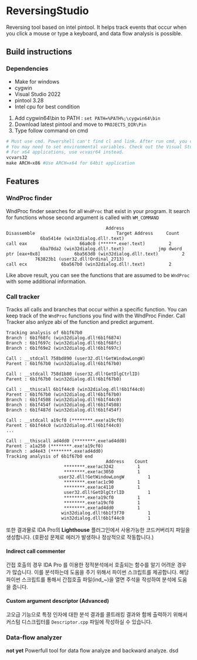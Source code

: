 # ReversingStudio
Reversing tool based on intel pintool. It helps track events that occur when you click a mouse or type a keyboard, and data flow analysis is possible.

## Build instructions
### Dependencies
* Make for windows
* cygwin
* Visual Studio 2022
* pintool 3.28
* Intel cpu for best condition

1. Add cygwin64\bin to PATH : `set PATH=%PATH%;\cygwin64\bin`
2. Download latest pintool and move to `PROJECTS_DIR\Pin`
3. Type follow command on cmd

```powershell
# Must use cmd. Powershell can't find cl and link. After run cmd, you can use powershell
# You may need to set environmental variables. Check out the Visual Studio folder.
# For x64 applications, use vcvasr64 instead. 
vcvars32
make ARCH=x86 #Use ARCH=x64 for 64bit application
```
## Features
### WndProc finder
WndProc finder searches for all `WndProc` that exist in your program. 
It search for functions whose second argument is called with `WM_COMMAND`


```
                                      Address                         Disassemble                               Target Address     Count
             6ba5414e (win32dialog.dll!.text)                            call eax                    66a0c0 (******.exe!.text)         2
             6ba70da2 (win32dialog.dll!.text)             jmp dword ptr [eax+0x8]             6ba563d0 (win32dialog.dll!.text)         2
           763823b1 (user32.dll!Ordinal_2713)                            call ecx             6ba567b0 (win32dialog.dll!.text)         2
```
Like above result, you can see the functions that are assumed to be `WndProc` with some additional information.


### Call tracker
Tracks all calls and branches that occur within a specific function. 
You can keep track of the `WndProc` functions you find with the WndProc Finder.
Call Tracker also anlyze abi of the function and predict argument.
```
Tracking analysis of 6b1f67b0
Branch : 6b1f68fc (win32dialog.dll!6b1f6874)
Branch : 6b1f697c (win32dialog.dll!6b1f68fc)
Branch : 6b1f69e2 (win32dialog.dll!6b1f697c)

Call : __stdcall 758bd890 (user32.dll!GetWindowLongW)
Parent : 6b1f67b0 (win32dialog.dll!6b1f67b0)

Call : __stdcall 758d1b80 (user32.dll!GetDlgCtrlID)
Parent : 6b1f67b0 (win32dialog.dll!6b1f67b0)

Call : __thiscall 6b1f44c0 (win32dialog.dll!6b1f44c0)
Parent : 6b1f67b0 (win32dialog.dll!6b1f67b0)
Branch : 6b1f4508 (win32dialog.dll!6b1f44c0)
Branch : 6b1f454f (win32dialog.dll!6b1f4508)
Branch : 6b1f487d (win32dialog.dll!6b1f454f)

Call : __stdcall a19cf0 (********.exe!a19cf0)
Parent : 6b1f44c0 (win32dialog.dll!6b1f44c0)
...

Call : __thiscall ad4dd0 (********.exe!ad4dd0)
Parent : a1a250 (********.exe!a19cf0)
Branch : ad4e43 (********.exe!ad4dd0)
Tracking analysis of 6b1f67b0 end
                                      Address    Count
                      ********.exe!ac3242         1
                      ********.exe!ac3050         1
                    user32.dll!GetWindowLongW         1
                      ********.exe!ac1c90         1
                      ********.exe!ac4110         1
                      user32.dll!GetDlgCtrlID         1
                      ********.exe!a19cf0         1
                      ********.exe!a19cf0         1
                      ********.exe!ad4dd0         1
                     win32dialog.dll!6b1f3f70         1
                     win32dialog.dll!6b1f44c0         1

```
또한 결과물로 IDA Pro의 **Lighthouse** 플러그인에서 사용가능한 코드커버리지 파일을 생성합니다. 
(호환성 문제로 에러가 발생하나 정상적으로 작동합니다.)

#### Indirect call commenter
간접 호출의 경우 IDA Pro 를 이용한 정적분석에서 호출되는 함수를 알기 어려운 경우가 많습니다. 
이를 분석하는데 도움을 주기 위해서 파이썬 스크립트를 제공합니다. 해당 파이썬 스크립트를 통해서 간접호출 파일(ind_~)을 열면 주석을 작성하여 분석에 도움을 줍니다. 

#### Custom argument descriptor (Advanced)
고오급 기능으로 특정 인자에 대한 분석 결과를 콜트래킹 결과와 함께 출력하기 위해서 커스텀 디스크립터를 `Descriptor.cpp` 파일에 작성하실 수 있습니다. 

### Data-flow analyzer
**not yet**
Powerfull tool for data flow analyze and backward analyze. 
dsd

